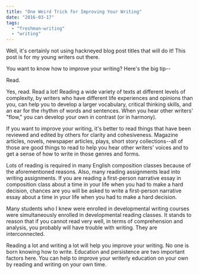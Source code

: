 ```yaml
---
title: "One Weird Trick for Improving Your Writing"
date: "2016-03-17"
tags: 
  - "freshman-writing"
  - "writing"
---
```


Well, it's certainly not using hackneyed blog post titles that will do it! This post is for my young writers out there.

You want to know how to improve your writing? Here's the big tip--

Read.

Yes, read. Read a lot! Reading a wide variety of texts at different levels of complexity, by writers who have different life experiences and opinions than you, can help you to develop a larger vocabulary, critical thinking skills, and an ear for the rhythm of words and sentences. When you hear other writers' "flow," you can develop your own in contrast (or in harmony).

If you want to improve your writing, it's better to read things that have been reviewed and edited by others for clarity and cohesiveness. Magazine articles, novels, newspaper articles, plays, short story collections--all of those are good things to read to help you hear other writers' voices and to get a sense of how to write in those genres and forms.

Lots of reading is required in many English composition classes because of the aforementioned reasons. Also, many reading assignments lead into writing assignments. If you are reading a first-person narrative essay in composition class about a time in your life when you had to make a hard decision, chances are you will be asked to write a first-person narrative essay about a time in your life when you had to make a hard decision.

Many students who I knew were enrolled in developmental writing courses were simultaneously enrolled in developmental reading classes. It stands to reason that if you cannot read very well, in terms of comprehension and analysis, you probably will have trouble with writing. They are interconnected.

Reading a lot and writing a lot will help you improve your writing. No one is born knowing how to write. Education and persistence are two important factors here. You can help to improve your writerly education on your own by reading and writing on your own time.

